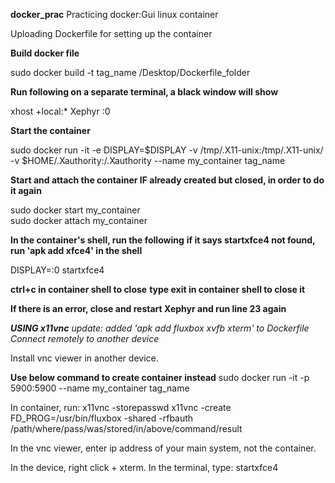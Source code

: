 **docker_prac**
Practicing docker:Gui linux container

Uploading Dockerfile for setting up the container


**Build docker file**

sudo docker build -t tag_name /Desktop/Dockerfile_folder

**Run following on a separate terminal, a black window will show**

xhost +local:*
Xephyr :0

**Start the container**

sudo docker run -it -e DISPLAY=$DISPLAY -v /tmp/.X11-unix:/tmp/.X11-unix/ -v $HOME/.Xauthority:/.Xauthority --name my_container tag_name

**Start and attach the container IF already created but closed, in order to do it again**

sudo docker start my_container  
sudo docker attach my_container

**In the container's shell, run the following**
**if it says startxfce4 not found, run 'apk add xfce4' in the shell**

DISPLAY=:0 startxfce4

**ctrl+c in container shell to close**
**type exit in container shell to close it**

**If there is an error, close and restart Xephyr and run line 23 again**

**_USING x11vnc_**
_update: added 'apk add fluxbox xvfb xterm' to Dockerfile_
_Connect remotely to another device_

Install vnc viewer in another device.

**Use below command to create container instead**
  sudo docker run -it -p 5900:5900 --name my_container tag_name 

In container, run:
  x11vnc -storepasswd
  x11vnc -create FD_PROG=/usr/bin/fluxbox -shared -rfbauth /path/where/pass/was/stored/in/above/command/result
 
In the vnc viewer, enter ip address of your main system, not the container.

In the device, right click + xterm.
In the terminal, type:
  startxfce4
  
  





